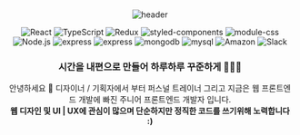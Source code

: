 <div align="center">

<br/>

![header](https://capsule-render.vercel.app/api?color=gradient&text=Make_time_on_my_side⏱&fontColor=ffffff&fontSize=60&animation=fadeIn&height=250)
 
![React](https://img.shields.io/badge/React-61DAEB?style=flat-square&logo=React&logoColor=white)
![TypeScript](https://img.shields.io/badge/TypeScript-3178C6?style=flat-square&logo=TypeScript&logoColor=white)
![Redux](https://img.shields.io/badge/Redux-764ABC?style=flat-square&logo=Redux&logoColor=white)
![styled-components](https://img.shields.io/badge/Styled_components-DB7093?style=flat-square&logo=Styled-components&logoColor=white)
![module-css](https://img.shields.io/badge/module--css-1572B6?style=flat-square&logo=css-Wizardry&logoColor=white)
</br>
![Node.js](https://img.shields.io/badge/Node.js-339933?style=flat-square&logo=Node.js&logoColor=white)
![express](https://img.shields.io/badge/express-000000?style=flat-square&logo=Express&logoColor=white)
![express](https://img.shields.io/badge/JWT-000000?style=flat-square&logo=JSON-Web-Tokens&logoColor=white)
![mongodb](https://img.shields.io/badge/mongodb-47A248?style=flat-square&logo=mongodb&logoColor=white)
![mysql](https://img.shields.io/badge/MySQL-4479A1?style=flat-square&logo=mysql&logoColor=white)
![Amazon](https://img.shields.io/badge/AmazonAWS-FF9900?style=flat-square&logo=amazon-AWS&logoColor=black)
![Slack](https://img.shields.io/badge/Slack-4A154B?style=flat-square&logo=Slack&logoColor=white)


### 시간을 내편으로 만들어 하루하루 꾸준하게 🧑🏻‍💻                                                                   

안녕하세요 🙏  디자이너 / 기획자에서 부터 퍼스널 트레이너 그리고 지금은 웹 프론트엔드 개발에 빠진 주니어 프론트엔드 개발자 입니다.</br> <strong>웹 디자인 및 UI | UX에 관심이 많으며 단순하지만 정직한 코드를 쓰기위해 노력합니다 :)</strong>

</div>
